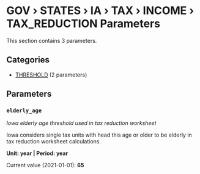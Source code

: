 # GOV › STATES › IA › TAX › INCOME › TAX_REDUCTION Parameters

This section contains 3 parameters.

## Categories

- [THRESHOLD](threshold/index.md) (2 parameters)

## Parameters

### `elderly_age`
*Iowa elderly age threshold used in tax reduction worksheet*

Iowa considers single tax units with head this age or older to be elderly in tax reduction worksheet calculations.

**Unit: year | Period: year**

Current value (2021-01-01): **65**

